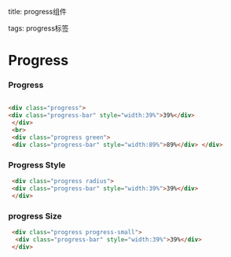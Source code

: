 
title: progress组件

tags: progress标签

# Progress

### Progress

 ``` html 

<div class="progress">
 <div class="progress-bar" style="width:39%">39%</div>
  </div>
  <br>
  <div class="progress green">
  <div class="progress-bar" style="width:89%">89%</div> </div>
 ```
### Progress Style

 ``` html
  <div class="progress radius">
  <div class="progress-bar" style="width:39%">39%</div>
  </div>
 ```
### progress Size
``` html 
 <div class="progress progress-small">
  <div class="progress-bar" style="width:39%">39%</div>
 </div>

```

